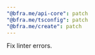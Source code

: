 ```yaml
---
"@bfra.me/api-core": patch
"@bfra.me/tsconfig": patch
"@bfra.me/create": patch
---
```


Fix linter errors.
  